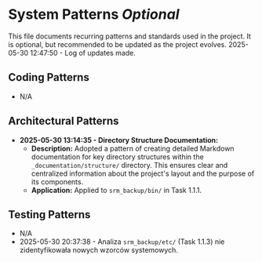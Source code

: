 # System Patterns *Optional*

This file documents recurring patterns and standards used in the project.
It is optional, but recommended to be updated as the project evolves.
2025-05-30 12:47:50 - Log of updates made.

## Coding Patterns

*   N/A

## Architectural Patterns

*   **2025-05-30 13:14:35 - Directory Structure Documentation:**
    *   **Description:** Adopted a pattern of creating detailed Markdown documentation for key directory structures within the `_documentation/structure/` directory. This ensures clear and centralized information about the project's layout and the purpose of its components.
    *   **Application:** Applied to `srm_backup/bin/` in Task 1.1.1.

## Testing Patterns

*   N/A
*   2025-05-30 20:37:38 - Analiza `srm_backup/etc/` (Task 1.1.3) nie zidentyfikowała nowych wzorców systemowych.